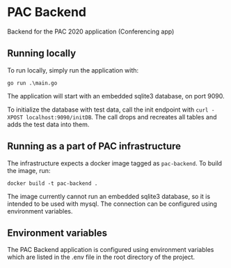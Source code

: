# PAC Backend
Backend for the PAC 2020 application (Conferencing app)

## Running locally
To run locally, simply run the application with:

`go run .\main.go`

The application will start with an embedded sqlite3 database, on port 9090.

To initialize the database with test data, call the init endpoint with `curl -XPOST localhost:9090/initDB`. The call drops and recreates all tables and adds the test data into them. 

## Running as a part of PAC infrastructure
The infrastructure expects a docker image tagged as `pac-backend`. To build the image, run:

`docker build -t pac-backend .`

The image currently cannot run an embedded sqlite3 database, so it is intended to be used with mysql. The connection can be configured using environment variables.

## Environment variables

The PAC Backend application is configured using environment variables which are listed in the .env file in the root directory of the project.
